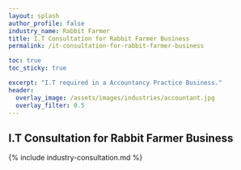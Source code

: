 ```yaml
---
layout: splash 
author_profile: false 
industry_name: Rabbit Farmer
title: I.T Consultation for Rabbit Farmer Business
permalink: /it-consultation-for-rabbit-farmer-business

toc: true
toc_sticky: true

excerpt: "I.T required in a Accountancy Practice Business."
header:
  overlay_image: /assets/images/industries/accountant.jpg
  overlay_filter: 0.5 
---
```


## I.T Consultation for Rabbit Farmer Business

{% include industry-consultation.md %}
